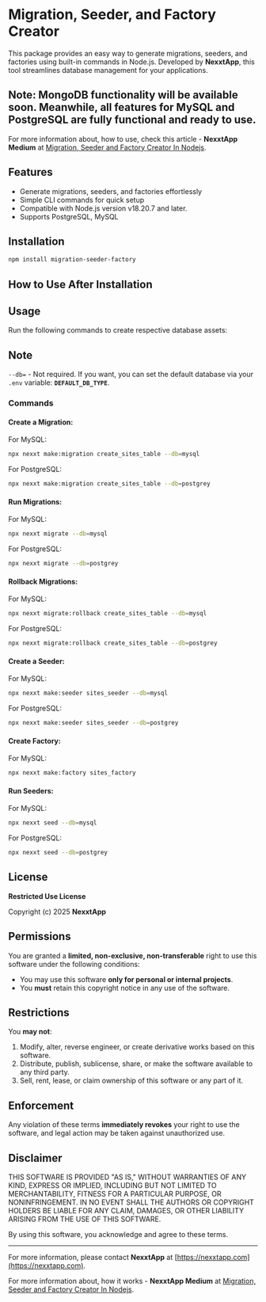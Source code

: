 # Migration, Seeder, and Factory Creator

This package provides an easy way to generate migrations, seeders, and factories using built-in commands in Node.js. Developed by **NexxtApp**, this tool streamlines database management for your applications.

## Note: MongoDB functionality will be available soon. Meanwhile, all features for MySQL and PostgreSQL are fully functional and ready to use.

For more information about, how to use, check this article - **NexxtApp Medium** at [Migration, Seeder and Factory Creator In Nodejs](https://medium.com/@nexxtapp.social/migration-seeder-and-factory-creator-ae95917200c8).

## Features
- Generate migrations, seeders, and factories effortlessly
- Simple CLI commands for quick setup
- Compatible with Node.js version v18.20.7 and later.
- Supports PostgreSQL, MySQL

## Installation
```sh
npm install migration-seeder-factory
```

## How to Use After Installation


## Usage
Run the following commands to create respective database assets:

## Note
`--db=` - Not required. If you want, you can set the default database via your `.env` variable: **`DEFAULT_DB_TYPE`**.


### Commands

#### Create a Migration:
For MySQL:
```sh
npx nexxt make:migration create_sites_table --db=mysql
```
For PostgreSQL:
```sh
npx nexxt make:migration create_sites_table --db=postgrey
```


#### Run Migrations:
For MySQL:
```sh
npx nexxt migrate --db=mysql
```
For PostgreSQL:
```sh
npx nexxt migrate --db=postgrey
```


#### Rollback Migrations:
For MySQL:
```sh
npx nexxt migrate:rollback create_sites_table --db=mysql
```
For PostgreSQL:
```sh
npx nexxt migrate:rollback create_sites_table --db=postgrey
```


#### Create a Seeder:
For MySQL:
```sh
npx nexxt make:seeder sites_seeder --db=mysql
```
For PostgreSQL:
```sh
npx nexxt make:seeder sites_seeder --db=postgrey
```


#### Create Factory:
For MySQL:
```sh
npx nexxt make:factory sites_factory
```


#### Run Seeders:
For MySQL:
```sh
npx nexxt seed --db=mysql
```
For PostgreSQL:
```sh
npx nexxt seed --db=postgrey
```


## License
**Restricted Use License**

Copyright (c) 2025 **NexxtApp**

## Permissions
You are granted a **limited, non-exclusive, non-transferable** right to use this software under the following conditions:

- You may use this software **only for personal or internal projects**.
- You **must** retain this copyright notice in any use of the software.

## Restrictions
You **may not**:

1. Modify, alter, reverse engineer, or create derivative works based on this software.
2. Distribute, publish, sublicense, share, or make the software available to any third party.
3. Sell, rent, lease, or claim ownership of this software or any part of it.

## Enforcement
Any violation of these terms **immediately revokes** your right to use the software, and legal action may be taken against unauthorized use.

## Disclaimer
THIS SOFTWARE IS PROVIDED "AS IS," WITHOUT WARRANTIES OF ANY KIND, EXPRESS OR IMPLIED, INCLUDING BUT NOT LIMITED TO MERCHANTABILITY, FITNESS FOR A PARTICULAR PURPOSE, OR NONINFRINGEMENT. IN NO EVENT SHALL THE AUTHORS OR COPYRIGHT HOLDERS BE LIABLE FOR ANY CLAIM, DAMAGES, OR OTHER LIABILITY ARISING FROM THE USE OF THIS SOFTWARE.

By using this software, you acknowledge and agree to these terms.

---
For more information, please contact **NexxtApp** at [https://nexxtapp.com](https://nexxtapp.com).

For more information about, how it works - **NexxtApp Medium** at [Migration, Seeder and Factory Creator In Nodejs](https://medium.com/@nexxtapp.social/migration-seeder-and-factory-creator-ae95917200c8).

